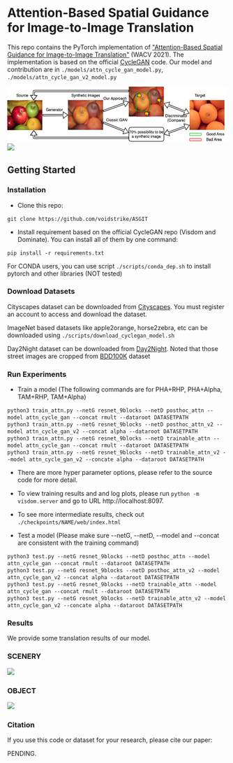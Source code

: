 # Attention-Based Spatial Guidance for Image-to-Image Translation

This repo contains the PyTorch implementation of ["Attention-Based Spatial Guidance for Image-to-Image Translation"]() (WACV 2021).
The implementation is based on the official [CycleGAN](https://github.com/junyanz/pytorch-CycleGAN-and-pix2pix) code.
Our model and contribution are in `./models/attn_cycle_gan_model.py`, `./models/attn_cycle_gan_v2_model.py`

<img src='imgs/motivation.png'>
<img src='imgs/settings.png'>

## Getting Started
### Installation

- Clone this repo:
```
git clone https://github.com/voidstrike/ASGIT
```

- Install requirement based on the official CycleGAN repo (Visdom and Dominate). You can install all of them by one command:
```
pip install -r requirements.txt
```

For CONDA users, you can use script `./scripts/conda_dep.sh` to install pytorch and other libraries (NOT tested)

### Download Datasets

Cityscapes dataset can be downloaded from [Cityscapes](https://www.cityscapes-dataset.com). You must register an account to access and download the dataset.

ImageNet based datasets like apple2orange, horse2zebra, etc can be downloaded using `./scripts/download_cyclegan_model.sh`

Day2Night dataset can be downloaded from [Day2Night](https://drive.google.com/file/d/1lU3Tmzkhp3TOeosZGpjNMGkrWNdtrjHa/view?usp=sharing). Noted that those street images are cropped from [BDD100K](https://bair.berkeley.edu/blog/2018/05/30/bdd/) dataset

### Run Experiments

- Train a model (The following commands are for PHA+RHP, PHA+Alpha, TAM+RHP, TAM+Alpha)
```
python3 train_attn.py --netG resnet_9blocks --netD posthoc_attn --model attn_cycle_gan --concat rmult --dataroot DATASETPATH
python3 train_attn.py --netG resnet_9blocks --netD posthoc_attn_v2 --model attn_cycle_gan_v2 --concat alpha --dataroot DATASETPATH
python3 train_attn.py --netG resnet_9blocks --netD trainable_attn --model attn_cycle_gan --concat rmult --dataroot DATASETPATH
python3 train_attn.py --netG resnet_9blocks --netD trainable_attn_v2 --model attn_cycle_gan_v2 --concate alpha --dataroot DATASETPATH
```
- There are more hyper parameter options, please refer to the source code for more detail.
- To view training results and and log plots, please run `python -m visdom.server` and go to URL http://localhost:8097.
- To see more intermediate results, check out `./checkpoints/NAME/web/index.html`

- Test a model (Please make sure --netG, --netD, --model and --concat are consistent with the training command)
```
python3 test.py --netG resnet_9blocks --netD posthoc_attn --model attn_cycle_gan --concat rmult --dataroot DATASETPATH
python3 test.py --netG resnet_9blocks --netD posthoc_attn_v2 --model attn_cycle_gan_v2 --concat alpha --dataroot DATASETPATH
python3 test.py --netG resnet_9blocks --netD trainable_attn --model attn_cycle_gan --concat rmult --dataroot DATASETPATH
python3 test.py --netG resnet_9blocks --netD trainable_attn_v2 --model attn_cycle_gan_v2 --concate alpha --dataroot DATASETPATH
```

### Results
We provide some translation results of our model.

### SCENERY 
<img src='imgs/scene.png'>

### OBJECT
<img src='imgs/object.png'>

### Citation

If you use this code or dataset for your research, please cite our paper:

PENDING.



